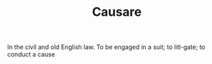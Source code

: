 ---
title: Causare
letter: C
permalink: "/definitions/bld-causare.html"
body: In the civil and old English law. To be engaged in a suit; to litl-gate; to
  conduct a cause
published_at: '2018-07-07'
source: Black's Law Dictionary 2nd Ed (1910)
layout: post
---